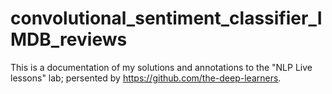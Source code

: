 # convolutional_sentiment_classifier_IMDB_reviews
This is a documentation of my solutions and annotations to the "NLP Live lessons" lab; persented by https://github.com/the-deep-learners.
